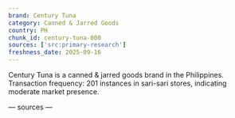 ```yaml
---
brand: Century Tuna
category: Canned & Jarred Goods
country: PH
chunk_id: century-tuna-000
sources: ['src:primary-research']
freshness_date: 2025-09-16
---
```


Century Tuna is a canned & jarred goods brand in the Philippines. Transaction frequency: 201 instances in sari-sari stores, indicating moderate market presence.

— sources —
